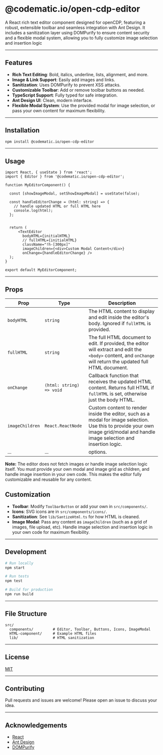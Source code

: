 
# @codematic.io/open-cdp-editor
A React rich text editor component designed for openCDP, featuring a robust, extensible toolbar and seamless integration with Ant Design. It includes a sanitization layer using DOMPurify to ensure content security and a flexible modal system, allowing you to fully customize image selection and insertion logic

---


## Features

- **Rich Text Editing**: Bold, italics, underline, lists, alignment, and more.
- **Image & Link Support**: Easily add images and links.
- **Sanitization**: Uses DOMPurify to prevent XSS attacks.
- **Customizable Toolbar**: Add or remove toolbar buttons as needed.
- **TypeScript Support**: Fully typed for safe integration.
- **Ant Design UI**: Clean, modern interface.
- **Flexible Modal System**: Use the provided modal for image selection, or pass your own content for maximum flexibility.

---

## Installation

```bash
npm install @codematic.io/open-cdp-editor
```

---


## Usage

```tsx
import React, { useState } from 'react';
import { Editor } from '@codematic.io/open-cdp-editor';

function MyEditorComponent() {

  const [showImageModal, setShowImageModal] = useState(false);

  const handleEditorChange = (html: string) => {
    // handle updated HTML or full HTML here
    console.log(html);
  };


  return (
      <TextEditor
        bodyHTML={initialHTML}
        // fullHTML={initialHTML}
        className="!h-[300px]"
        imageChildren={<div>Custom Modal Content</div>}
        onChange={handleEditorChange} />
  );
}

export default MyEditorComponent;
```

---


## Props

| Prop        | Type                            | Description                                                                                                 |
|-------------|---------------------------------|-------------------------------------------------------------------------------------------------------------|
| `bodyHTML`  | `string`                        | The HTML content to display and edit inside the editor's body. Ignored if `fullHTML` is provided.           |
| `fullHTML`  | `string`                        | The full HTML document to edit. If provided, the editor will extract and edit the `<body>` content, and `onChange` will return the updated full HTML document. |
| `onChange`  | `(html: string) => void`        | Callback function that receives the updated HTML content. Returns full HTML if `fullHTML` is set, otherwise just the body HTML. |
| `imageChildren`  | `React.ReactNode`               | Custom content to render inside the editor, such as a modal for image selection. Use this to provide your own image grid/modal and handle image selection and insertion logic. |
| ...         | ...                             | options.                                                                                |

**Note:** The editor does not fetch images or handle image selection logic itself. You must provide your own modal and image grid as children, and handle image insertion in your own code. This makes the editor fully customizable and reusable for any content.


## Customization

- **Toolbar**: Modify `ToolbarButton` or add your own in `src/components/`.
- **Icons**: SVG icons are in `src/components/icons/`.
- **Sanitization**: See `lib/SantizeHtml.ts` for how HTML is cleaned.
- **Image Modal**: Pass any content as `imageChildren` (such as a grid of images, file upload, etc). Handle image selection and insertion logic in your own code for maximum flexibility.

---


## Development

```bash
# Run locally
npm start

# Run tests
npm test

# Build for production
npm run build
```

---


## File Structure

```
src/
  components/         # Editor, Toolbar, Buttons, Icons, ImageModal
  HTML-component/     # Example HTML files
  lib/                # HTML sanitization
```

---


## License

[MIT](LICENSE)

---


## Contributing

Pull requests and issues are welcome! Please open an issue to discuss your idea.

---


## Acknowledgements

- [React](https://reactjs.org/)
- [Ant Design](https://ant.design/)
- [DOMPurify](https://github.com/cure53/DOMPurify)